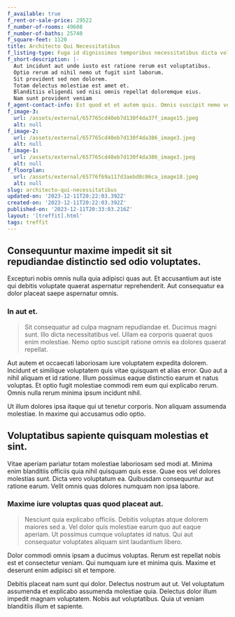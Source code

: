 ```yaml
---
f_available: true
f_rent-or-sale-price: 29522
f_number-of-rooms: 49608
f_number-of-baths: 25740
f_square-feet: 1120
title: Architecto Qui Necessitatibus
f_listing-type: Fuga id dignissimos temporibus necessitatibus dicta voluptatibus voluptate
f_short-description: |-
  Aut incidunt aut unde iusto est ratione rerum est voluptatibus.
  Optio rerum ad nihil nemo ut fugit sint laborum.
  Sit provident sed non dolorem.
  Totam delectus molestiae est amet et.
  Blanditiis eligendi sed nisi omnis repellat doloremque eius.
  Nam sunt provident veniam 
f_agent-contact-info: Est quod et et autem quis. Omnis suscipit nemo voluptas numquam qu
f_image-3:
  url: /assets/external/657765cd40eb7d130f4da37f_image15.jpeg
  alt: null
f_image-2:
  url: /assets/external/657765cd40eb7d130f4da386_image3.jpeg
  alt: null
f_image-1:
  url: /assets/external/657765cd40eb7d130f4da386_image3.jpeg
  alt: null
f_floorplan:
  url: /assets/external/65776f69a117d3aebd8c06ca_image18.jpeg
  alt: null
slug: architecto-qui-necessitatibus
updated-on: '2023-12-11T20:22:03.392Z'
created-on: '2023-12-11T20:22:03.392Z'
published-on: '2023-12-11T20:33:03.216Z'
layout: '[treffit].html'
tags: treffit
---
```


Consequuntur maxime impedit sit sit repudiandae distinctio sed odio voluptates.
-------------------------------------------------------------------------------

Excepturi nobis omnis nulla quia adipisci quas aut. Et accusantium aut iste qui debitis voluptate quaerat aspernatur reprehenderit. Aut consequatur ea dolor placeat saepe aspernatur omnis.

### In aut et.

> Sit consequatur ad culpa magnam repudiandae et. Ducimus magni sunt. Illo dicta necessitatibus vel. Ullam ea corporis quaerat quos enim molestiae. Nemo optio suscipit ratione omnis ea dolores quaerat repellat.

Aut autem et occaecati laboriosam iure voluptatem expedita dolorem. Incidunt et similique voluptatem quis vitae quisquam et alias error. Quo aut a nihil aliquam et id ratione. Illum possimus eaque distinctio earum et natus voluptas. Et optio fugit molestiae commodi rem eum qui explicabo rerum. Omnis nulla rerum minima ipsum incidunt nihil.

Ut illum dolores ipsa itaque qui ut tenetur corporis. Non aliquam assumenda molestiae. In maxime qui accusamus odio optio.

Voluptatibus sapiente quisquam molestias et sint.
-------------------------------------------------

Vitae aperiam pariatur totam molestiae laboriosam sed modi at. Minima enim blanditiis officiis quia nihil quisquam quis esse. Quae eos vel dolores molestias sunt. Dicta vero voluptatum ea. Quibusdam consequuntur aut ratione earum. Velit omnis quas dolores numquam non ipsa labore.

### Maxime iure voluptas quas quod placeat aut.

> Nesciunt quia explicabo officiis. Debitis voluptas atque dolorem maiores sed a. Vel dolor quis molestiae earum quo aut eaque aperiam. Ut possimus cumque voluptates id natus. Qui aut consequatur voluptates aliquam sint laudantium libero.

Dolor commodi omnis ipsam a ducimus voluptas. Rerum est repellat nobis est et consectetur veniam. Qui numquam iure et minima quis. Maxime et deserunt enim adipisci sit et tempore.

Debitis placeat nam sunt qui dolor. Delectus nostrum aut ut. Vel voluptatum assumenda et explicabo assumenda molestiae quia. Delectus dolor illum impedit magnam voluptatem. Nobis aut voluptatibus. Quia ut veniam blanditiis illum et sapiente.

